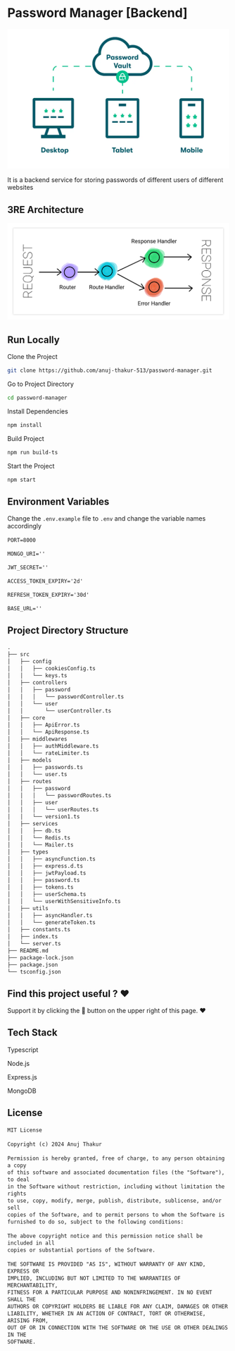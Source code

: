 # Password Manager [Backend]

![](/github_assets/password-manager.png)

It is a backend service for storing passwords of different users of different websites

## 3RE Architecture

![](/github_assets/3re-architecture.png)

## Run Locally

Clone the Project

```bash
git clone https://github.com/anuj-thakur-513/password-manager.git
```

Go to Project Directory

```bash
cd password-manager
```

Install Dependencies

```bash
npm install
```

Build Project

```bash
npm run build-ts
```

Start the Project

```bash
npm start
```

## Environment Variables

Change the `.env.example` file to `.env` and change the variable names accordingly

`PORT=8000`

`MONGO_URI=''`

`JWT_SECRET=''`

`ACCESS_TOKEN_EXPIRY='2d'`

`REFRESH_TOKEN_EXPIRY='30d'`

`BASE_URL=''`

## Project Directory Structure

```
.
├── src
│   ├── config
│   │   ├── cookiesConfig.ts
│   │   └── keys.ts
│   ├── controllers
│   │   ├── password
│   │   │   └── passwordController.ts
│   │   └── user
│   │       └── userController.ts
│   ├── core
│   │   ├── ApiError.ts
│   │   └── ApiResponse.ts
│   ├── middlewares
│   │   ├── authMiddleware.ts
│   │   └── rateLimiter.ts
│   ├── models
│   │   ├── passwords.ts
│   │   └── user.ts
│   ├── routes
│   │   ├── password
│   │   │   └── passwordRoutes.ts
│   │   ├── user
│   │   │   └── userRoutes.ts
│   │   └── version1.ts
│   ├── services
│   │   ├── db.ts
│   │   └── Redis.ts
│   │   └── Mailer.ts
│   ├── types
│   │   ├── asyncFunction.ts
│   │   ├── express.d.ts
│   │   ├── jwtPayload.ts
│   │   ├── password.ts
│   │   ├── tokens.ts
│   │   ├── userSchema.ts
│   │   └── userWithSensitiveInfo.ts
│   ├── utils
│   │   ├── asyncHandler.ts
│   │   └── generateToken.ts
│   ├── constants.ts
│   ├── index.ts
│   └── server.ts
├── README.md
├── package-lock.json
├── package.json
└── tsconfig.json
```

## Find this project useful ? ❤️

Support it by clicking the 🌟 button on the upper right of this page. ❤️

## Tech Stack

Typescript

Node.js

Express.js

MongoDB

## License

```
MIT License

Copyright (c) 2024 Anuj Thakur

Permission is hereby granted, free of charge, to any person obtaining a copy
of this software and associated documentation files (the "Software"), to deal
in the Software without restriction, including without limitation the rights
to use, copy, modify, merge, publish, distribute, sublicense, and/or sell
copies of the Software, and to permit persons to whom the Software is
furnished to do so, subject to the following conditions:

The above copyright notice and this permission notice shall be included in all
copies or substantial portions of the Software.

THE SOFTWARE IS PROVIDED "AS IS", WITHOUT WARRANTY OF ANY KIND, EXPRESS OR
IMPLIED, INCLUDING BUT NOT LIMITED TO THE WARRANTIES OF MERCHANTABILITY,
FITNESS FOR A PARTICULAR PURPOSE AND NONINFRINGEMENT. IN NO EVENT SHALL THE
AUTHORS OR COPYRIGHT HOLDERS BE LIABLE FOR ANY CLAIM, DAMAGES OR OTHER
LIABILITY, WHETHER IN AN ACTION OF CONTRACT, TORT OR OTHERWISE, ARISING FROM,
OUT OF OR IN CONNECTION WITH THE SOFTWARE OR THE USE OR OTHER DEALINGS IN THE
SOFTWARE.
```
